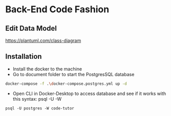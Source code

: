 # Back-End Code Fashion
## Edit Data Model
https://plantuml.com/class-diagram

## Installation
- Install the docker to the machine
- Go to document folder to start the PostgresSQL database
```bash
docker-compose -f .\docker-compose.postgres.yml up -d
```
- Open CLI in Docker-Desktop to access database and see if it works with this syntax: psql -U <user-name> -W <database-name>
```
psql -U postgres -W code-tutor
```